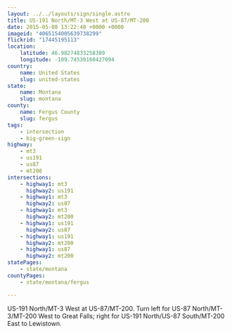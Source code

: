 ```yaml
---
layout: ../../layouts/sign/single.astro
title: US-191 North/MT-3 West at US-87/MT-200
date: 2015-05-08 13:22:48 +0000 +0000
imageid: "4065154005639738299"
flickrid: "17445195113"
location:
    latitude: 46.98274833258389
    longitude: -109.74530160427094
country:
    name: United States
    slug: united-states
state:
    name: Montana
    slug: montana
county:
    name: Fergus County
    slug: fergus
tags:
    - intersection
    - big-green-sign
highway:
    - mt3
    - us191
    - us87
    - mt200
intersections:
    - highway1: mt3
      highway2: us191
    - highway1: mt3
      highway2: us87
    - highway1: mt3
      highway2: mt200
    - highway1: us191
      highway2: us87
    - highway1: us191
      highway2: mt200
    - highway1: us87
      highway2: mt200
statePages:
    - state/montana
countyPages:
    - state/montana/fergus

---
```

US-191 North/MT-3 West at US-87/MT-200.  Turn left for US-87 North/MT-3/MT-200 West to Great Falls; right for US-191 North/US-87 South/MT-200 East to Lewistown.